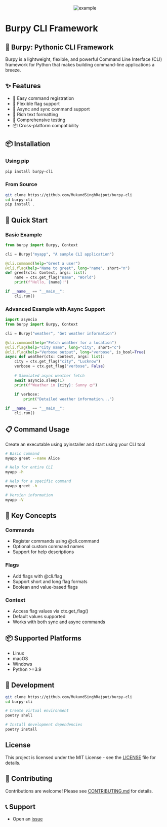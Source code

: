 <div align="center">
  <img src="assets/wtr.png" alt="example" />
</div>

# Burpy CLI Framework

## 🚀 Burpy: Pythonic CLI Framework

Burpy is a lightweight, flexible, and powerful Command Line Interface (CLI) framework for Python that makes building command-line applications a breeze.

## ✨ Features

- 🔧 Easy command registration
- 🚩 Flexible flag support
- 🔄 Async and sync command support
- 🎨 Rich text formatting
- 🧪 Comprehensive testing
- 📦 Cross-platform compatibility

## 📦 Installation

### Using pip

```bash
pip install burpy-cli
```

### From Source

```bash
git clone https://github.com/MukundSinghRajput/burpy-cli
cd burpy-cli
pip install .
```

## 🚀 Quick Start

### Basic Example

```python
from burpy import Burpy, Context

cli = Burpy("myapp", "A sample CLI application")

@cli.command(help="Greet a user")
@cli.flag(help="Name to greet", long="name", short="n")
def greet(ctx: Context, args: list):
    name = ctx.get_flag("name", "World")
    print(f"Hello, {name}!")

if __name__ == "__main__":
    cli.run()
```

### Advanced Example with Async Support

```python
import asyncio
from burpy import Burpy, Context

cli = Burpy("weather", "Get weather information")

@cli.command(help="Fetch weather for a location")
@cli.flag(help="City name", long="city", short="c")
@cli.flag(help="Verbose output", long="verbose", is_bool=True)
async def weather(ctx: Context, args: list):
    city = ctx.get_flag("city", "Lucknow")
    verbose = ctx.get_flag("verbose", False)
    
    # Simulated async weather fetch
    await asyncio.sleep(1)
    print(f"Weather in {city}: Sunny 🌞")
    
    if verbose:
        print("Detailed weather information...")

if __name__ == "__main__":
    cli.run()
```

## 📋 Command Usage

Create an executable using pyinstaller and start using your CLI tool

```bash
# Basic command
myapp greet --name Alice

# Help for entire CLI
myapp -h

# Help for a specific command
myapp greet -h

# Version information
myapp -V
```

## 🌟 Key Concepts

### Commands

- Register commands using @cli.command
- Optional custom command names
- Support for help descriptions

### Flags

- Add flags with @cli.flag
- Support short and long flag formats
- Boolean and value-based flags

### Context

- Access flag values via ctx.get_flag()
- Default values supported
- Works with both sync and async commands

## 📦 Supported Platforms
- Linux
- macOS
- Windows
- Python >=3.9


## 🔧 Development

```bash
git clone https://github.com/MukundSinghRajput/burpy-cli
cd burpy-cli

# Create virtual environment
poetry shell

# Install development dependencies 
poetry install
```

## License

This project is licensed under the MIT License - see the [LICENSE](https://github.com/MukundSinghRajput/burpy-cli/blob/MukunD/LICENSE) file for details.

## 🤝 Contributing

Contributions are welcome! Please see [CONTRIBUTING.md](https://github.com/MukundSinghRajput/burpy-cli/blob/MukunD/CONTRIBUTING.md) for details.

## 📞 Support

- Open an [issue](https://github.com/MukundSinghRajput/burpy-cli/issuess)